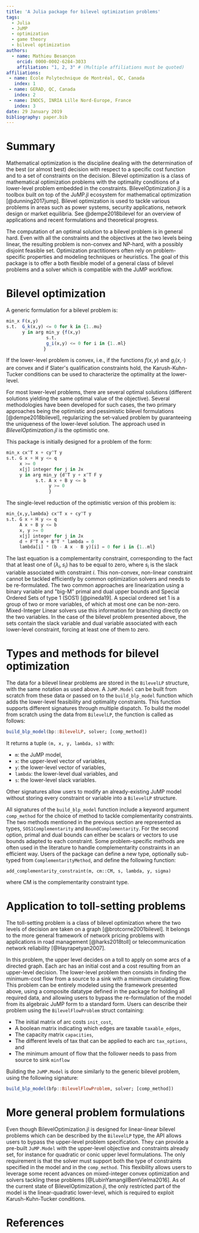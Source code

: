 ```yaml
---
title: 'A Julia package for bilevel optimization problems'
tags:
  - Julia
  - JuMP
  - optimization
  - game theory
  - bilevel optimization
authors:
  - name: Mathieu Besançon
    orcid: 0000-0002-6284-3033
    affiliation: "1, 2, 3" # (Multiple affiliations must be quoted)
affiliations:
 - name: École Polytechnique de Montréal, QC, Canada
   index: 1
 - name: GERAD, QC, Canada
   index: 2
 - name: INOCS, INRIA Lille Nord-Europe, France
   index: 3
date: 29 January 2019
bibliography: paper.bib
---
```


# Summary

Mathematical optimization is the discipline dealing with
the determination of the best
(or almost best) decision with respect to a specific cost function and to
a set of constraints on the decision.
Bilevel optimization is a class of mathematical optimization problems
with the optimality conditions of a lower-level problem embedded in the
constraints. BilevelOptimization.jl is a toolbox built on top of the JuMP.jl
ecosystem for mathematical optimization [@dunning2017jump].
Bilevel optimization is used to tackle various problems in areas such as
power systems, security applications, network design or market equilibria.
See @dempe2018bilevel for an overview of applications and recent
formulations and theoretical progress.

The computation of an optimal solution to a bilevel problem is in general hard.
Even with all the constraints and the objectives at the two levels being linear,
the resulting problem is non-convex and NP-hard, with a possibly disjoint
feasible set. Optimization practitioners often rely on problem-specific
properties and modeling techniques or heuristics. The goal of this package
is to offer a both flexible model of a general class of bilevel problems
and a solver which is compatible with the JuMP workflow.

# Bilevel optimization

A generic formulation for a bilevel problem is:

```julia
min_x F(x,y)
s.t.  G_k(x,y) <= 0 for k in {1..mu}
      y in arg min_y {f(x,y)
               s.t.
               g_i(x,y) <= 0 for i in {1..ml}
              }
```

If the lower-level problem is convex, i.e., if the functions $f(x,y)$ and
$g_i(x,\cdot)$ are convex and if Slater's qualification constraints hold,
the Karush-Kuhn-Tucker conditions can be used to characterize the optimality
at the lower-level.

For most lower-level problems, there are several optimal solutions
(different solutions yielding the same optimal value of the objective).
Several methodologies have been developed for such cases, the two primary
approaches being the optimistic and pessimistic bilevel formulations [@dempe2018bilevel],
regularizing the set-valued problem by guaranteeing the uniqueness of the lower-level solution.
The approach used in *BilevelOptimization.jl* is the optimistic one.

This package is initially designed for a problem of the form:
```julia
min_x cx^T x + cy^T y
s.t. G x + H y <= q
     x >= 0
     x[j] integer for j in Jx
     y in arg min_y {d^T y + x^T F y
           s.t. A x + B y <= b
                y >= 0
                }
```

The single-level reduction of the optimistic version of this problem is:
```julia
min_{x,y,lambda} cx^T x + cy^T y
s.t. G x + H y <= q
     A x + B y <= b
     x, y >= 0
     x[j] integer for j in Jx
     d + F^T x + B^T * lambda = 0
     lambda[i] * (b - A x - B y)[i] = 0 for i in {1..ml}
```

The last equation is a complementarity constraint, corresponding
to the fact that at least one of $(\lambda_i, s_i)$ has to be equal
to zero, where $s_i$ is the slack variable associated with constraint $i$.
This non-convex, non-linear constraint cannot be tackled
efficiently by common optimization solvers and needs to be re-formulated.
The two common approaches are linearization using a binary variable and
"big-M" primal and dual upper bounds and Special Ordered Sets
of type 1 (SOS1) [@pineda19].
A special ordered set 1 is a group of two or more variables,
of which at most one can be non-zero. Mixed-Integer Linear solvers use this
information for branching directly on the two variables.
In the case of the bilevel problem presented above, the sets contain the slack
variable and dual variable associated with each lower-level constraint,
forcing at least one of them to zero.

# Types and methods for bilevel optimization

The data for a bilevel linear problems are stored in the `BilevelLP` structure,
with the same notation as used above. A `JuMP.Model` can be built from scratch
from these data or passed on to the `build_blp_model` function which adds the
lower-level feasibility and optimality constraints. This function supports different
signatures through multiple dispatch. To build the model from scratch using
the data from `BilevelLP`, the function is called as follows:
```julia
build_blp_model(bp::BilevelLP, solver; [comp_method])
```

It returns a tuple `(m, x, y, lambda, s)` with:

- `m`: the JuMP model,
- `x`: the upper-level vector of variables,
- `y`: the lower-level vector of variables,
- `lambda`: the lower-level dual variables, and
- `s`: the lower-level slack variables.

Other signatures allow users to modify an already-existing JuMP model
without storing every constraint or variable into a `BilevelLP` structure.

All signatures of the `build_blp_model` function include a keyword argument
`comp_method` for the choice of method to tackle complementarity constraints.
The two methods mentioned in the previous section are represented as types,
`SOS1Complementarity` and `BoundComplementarity`.
For the second option, primal and dual bounds can either be scalars or vectors
to use bounds adapted to each constraint.
Some problem-specific methods are often used in the literature to handle
complementarity constraints in an efficient way. Users of the package can
define a new type, optionally sub-typed from `ComplementarityMethod`,
and define the following function:
```
add_complementarity_constraint(m, cm::CM, s, lambda, y, sigma)
```

where CM is the complementarity constraint type.

# Application to toll-setting problems

The toll-setting problem is a class of bilevel optimization where the two
levels of decision are taken on a graph [@brotcorne2001bilevel].
It belongs to the more general framework of network pricing problems with
applications in road management [@harks2018toll] or telecommunication
network reliability [@Hayrapetyan2007].

In this problem, the upper level decides on a toll to apply on some arcs
of a directed graph. Each arc has an initial cost and a cost resulting from an
upper-level decision. The lower-level problem then consists in finding
the minimum-cost flow from a source to a sink with a minimum circulating
flow. This problem can be entirely modeled using the framework
presented above, using a composite datatype defined in the package for holding all required data,
and allowing users to bypass the re-formulation of the model
from its algebraic JuMP form to a standard form. Users can describe their
problem using the `BilevelFlowProblem` struct containing:

- The initial matrix of arc costs `init_cost`,
- A boolean matrix indicating which edges are taxable `taxable_edges`,
- The capacity matrix `capacities`,
- The different levels of tax that can be applied to each arc `tax_options`, and
- The minimum amount of flow that the follower needs to pass from source to sink `minflow`

Building the `JuMP.Model` is done similarly to the generic bilevel problem,
using the following signature:
```julia
build_blp_model(bfp::BilevelFlowProblem, solver; [comp_method])
```

# More general problem formulations

Even though BilevelOptimization.jl is designed for linear-linear
bilevel problems which can be described by the `BilevelLP` type,
the API allows users to bypass the upper-level problem specification.
They can provide a pre-built `JuMP.Model` with the upper-level
objective and constraints already set, for instance for quadratic or conic upper level
formulations. The only requirement is that the solver must support both
the type of constraints specified in the model and in the `comp_method`.
This flexibility allows users to leverage some recent advances on
mixed-integer convex optimization and solvers tackling these problems
[@LubinYamangilBentVielma2016]. As of the current state of BilevelOptimization.jl,
the only restricted part of the model is the linear-quadratic lower-level, which
is required to exploit Karush-Kuhn-Tucker conditions.

# References
